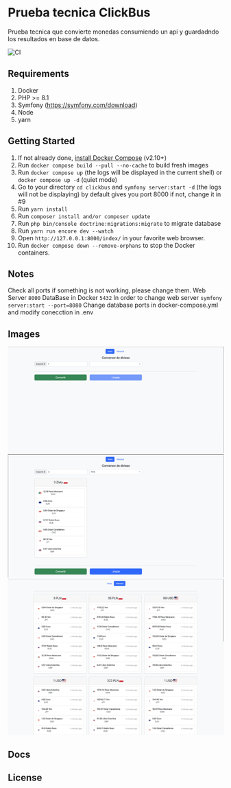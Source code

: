 # Prueba tecnica ClickBus

Prueba tecnica que convierte monedas consumiendo un api y guardadndo los resultados en base de datos.

![CI](https://github.com/dunglas/symfony-docker/workflows/CI/badge.svg)

## Requirements
1. Docker
2. PHP >= 8.1
2. Symfony (https://symfony.com/download)
3. Node
4. yarn

## Getting Started

1. If not already done, [install Docker Compose](https://docs.docker.com/compose/install/) (v2.10+)
2. Run `docker compose build --pull --no-cache` to build fresh images
3. Run `docker compose up` (the logs will be displayed in the current shell) or `docker compose up -d` (quiet mode)
4. Go to your directory `cd clickbus` and `symfony server:start -d` (the logs will not be displaying) by default gives you port 8000 if not, change it in #9
5. Run `yarn install`
6. Run `composer install and/or composer update`
7. Run `php bin/console doctrine:migrations:migrate` to migrate database
8. Run `yarn run encore dev --watch `
9. Open `http://127.0.0.1:8000/index/` in your favorite web browser.
10. Run `docker compose down --remove-orphans` to stop the Docker containers.

## Notes

Check all ports if something is not working, please change them.
Web Server `8000`
DataBase in Docker `5432`
In order to change web server `symfony server:start --port=8080`
Change database ports in docker-compose.yml and modify conecction in .env


## Images
![Pantalla de inicio](https://raw.githubusercontent.com/goeknax/clickbus/master/assets/img/index.png)
![Consulta de conversion ](https://raw.githubusercontent.com/goeknax/clickbus/master/assets/img/index1.png)
![Historial de conversion](https://raw.githubusercontent.com/goeknax/clickbus/master/assets/img/log.png)

## Docs

## License
